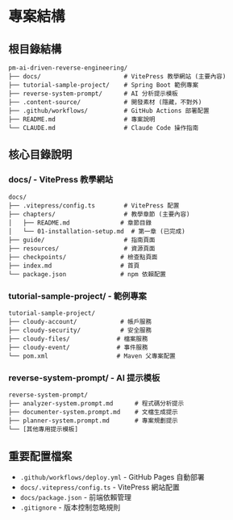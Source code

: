 # 專案結構

## 根目錄結構
```
pm-ai-driven-reverse-engineering/
├── docs/                       # VitePress 教學網站 (主要內容)
├── tutorial-sample-project/    # Spring Boot 範例專案
├── reverse-system-prompt/      # AI 分析提示模板
├── .content-source/            # 開發素材 (隱藏，不對外)
├── .github/workflows/          # GitHub Actions 部署配置
├── README.md                   # 專案說明
└── CLAUDE.md                   # Claude Code 操作指南
```

## 核心目錄說明

### docs/ - VitePress 教學網站
```
docs/
├── .vitepress/config.ts        # VitePress 配置
├── chapters/                   # 教學章節 (主要內容)
│   ├── README.md              # 章節目錄
│   └── 01-installation-setup.md  # 第一章 (已完成)
├── guide/                      # 指南頁面
├── resources/                  # 資源頁面
├── checkpoints/               # 檢查點頁面
├── index.md                   # 首頁
└── package.json               # npm 依賴配置
```

### tutorial-sample-project/ - 範例專案
```
tutorial-sample-project/
├── cloudy-account/            # 帳戶服務
├── cloudy-security/           # 安全服務
├── cloudy-files/             # 檔案服務
├── cloudy-event/             # 事件服務
└── pom.xml                   # Maven 父專案配置
```

### reverse-system-prompt/ - AI 提示模板
```
reverse-system-prompt/
├── analyzer-system.prompt.md      # 程式碼分析提示
├── documenter-system.prompt.md    # 文檔生成提示
├── planner-system.prompt.md       # 專案規劃提示
└── [其他專用提示模板]
```

## 重要配置檔案
- `.github/workflows/deploy.yml` - GitHub Pages 自動部署
- `docs/.vitepress/config.ts` - VitePress 網站配置
- `docs/package.json` - 前端依賴管理
- `.gitignore` - 版本控制忽略規則
